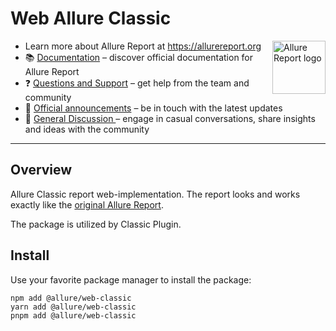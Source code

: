# Web Allure Classic

[<img src="https://allurereport.org/public/img/allure-report.svg" height="85px" alt="Allure Report logo" align="right" />](https://allurereport.org "Allure Report")

- Learn more about Allure Report at https://allurereport.org
- 📚 [Documentation](https://allurereport.org/docs/) – discover official documentation for Allure Report
- ❓ [Questions and Support](https://github.com/orgs/allure-framework/discussions/categories/questions-support) – get help from the team and community
- 📢 [Official announcements](https://github.com/orgs/allure-framework/discussions/categories/announcements) – be in touch with the latest updates
- 💬 [General Discussion ](https://github.com/orgs/allure-framework/discussions/categories/general-discussion) – engage in casual conversations, share insights and ideas with the community

---

## Overview

Allure Classic report web-implementation. The report looks and works exactly like the [original Allure Report](https://github.com/allure-framework/allure2).

The package is utilized by Classic Plugin.

## Install

Use your favorite package manager to install the package:

```shell
npm add @allure/web-classic
yarn add @allure/web-classic
pnpm add @allure/web-classic
```
